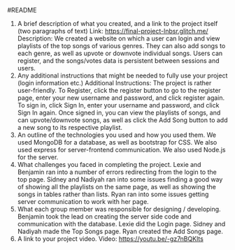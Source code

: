 #README
1. A brief description of what you created, and a link to the project itself (two paragraphs of text)
  Link: https://final-project-lnbsr.glitch.me/ 
  Description: We created a website on which a user can login and view playlists of the top songs of various genres. They can also add songs to each genre, as well as upvote or downvote individual songs. Users can register, and the songs/votes data is persistent between sessions and users.
2. Any additional instructions that might be needed to fully use your project (login information etc.)
  Additional Instructions: The project is rather user-friendly. To Register, click the register button to go to the register page, enter your new username and password, and click register again. To sign in, click Sign In, enter your username and password, and click Sign In again. Once signed in, you can view the playlists of songs, and can upvote/downvote songs, as well as click the Add Song button to add a new song to its respective playlist.
3. An outline of the technologies you used and how you used them.
  We used MongoDB for a database, as well as bootstrap for CSS. We also used express for server-frontend communication. We also used Node.js for the server.
4. What challenges you faced in completing the project.
  Lexie and Benjamin ran into a number of errors redirecting from the login to the top page. Sidney and Nadiyah ran into some issues finding a good way of showing all the playlists on the same page, as well as showing the songs in tables rather than lists. Ryan ran into some issues getting server communication to work with her page.
5. What each group member was responsible for designing / developing.
  Benjamin took the lead on creating the server side code and communication with the database. Lexie did the Login page. Sidney and Nadiyah made the Top Songs page. Ryan created the Add Songs page.
6. A link to your project video.
  Video: https://youtu.be/-gz7nBQKlts
